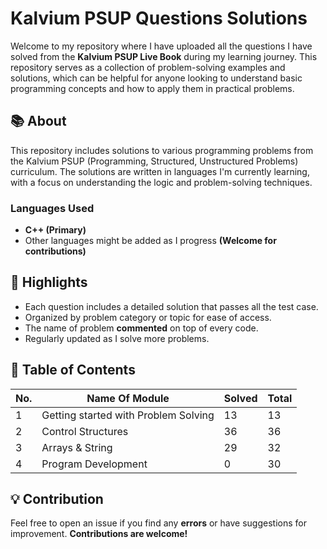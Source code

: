# Kalvium PSUP Questions Solutions

Welcome to my repository where I have uploaded all the questions I have solved from the **Kalvium PSUP Live Book** during my learning journey. This repository serves as a collection of problem-solving examples and solutions, which can be helpful for anyone looking to understand basic programming concepts and how to apply them in practical problems.

## 📚 About

This repository includes solutions to various programming problems from the Kalvium PSUP (Programming, Structured, Unstructured Problems) curriculum. The solutions are written in languages I'm currently learning, with a focus on understanding the logic and problem-solving techniques.

### Languages Used
- **C++ (Primary)**
- Other languages might be added as I progress **(Welcome for contributions)**
  
## 🌟 Highlights
- Each question includes a detailed solution that passes all the test case.
- Organized by problem category or topic for ease of access.
- The name of problem **commented** on top of every code.
- Regularly updated as I solve more problems.

## 📝 Table of Contents
| No. | Name Of Module                      | Solved | Total |
|-----|-------------------------------------|--------|-------|
| 1   | Getting started with Problem Solving| 13     | 13    |
| 2   | Control Structures                  | 36     | 36    |
| 3   | Arrays & String                     | 29     | 32    |
| 4   | Program Development                 | 0      | 30    |

## 💡 Contribution
Feel free to open an issue if you find any **errors** or have suggestions for improvement. **Contributions are welcome!**
